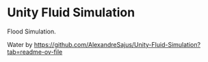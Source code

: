 # Unity Fluid Simulation
Flood Simulation.

Water by https://github.com/AlexandreSajus/Unity-Fluid-Simulation?tab=readme-ov-file

